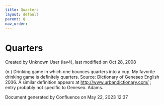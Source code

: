 ```yaml
---
title: Quarters
layout: default
parent: Q
nav_order:
---
```


# Quarters

Created by  Unknown User (lav4), last modified on Oct 28, 2008

(n.) Drinking game in which one bounces quarters into a cup. My favorite drinking game is definitely quarters. Source: Dictionary of Geneseo English 2006. A similar definition appears at http://www.urbandictionary.com/ ; entry probably not specific to Geneseo. Adams.

Document generated by Confluence on May 22, 2023 12:37


